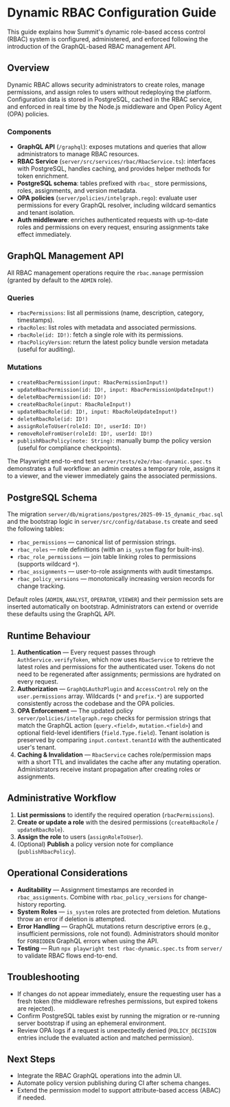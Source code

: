 # Dynamic RBAC Configuration Guide

This guide explains how Summit's dynamic role-based access control (RBAC) system is configured, administered, and enforced following the introduction of the GraphQL-based RBAC management API.

## Overview

Dynamic RBAC allows security administrators to create roles, manage permissions, and assign roles to users without redeploying the platform. Configuration data is stored in PostgreSQL, cached in the RBAC service, and enforced in real time by the Node.js middleware and Open Policy Agent (OPA) policies.

### Components

- **GraphQL API** (`/graphql`): exposes mutations and queries that allow administrators to manage RBAC resources.
- **RBAC Service** (`server/src/services/rbac/RbacService.ts`): interfaces with PostgreSQL, handles caching, and provides helper methods for token enrichment.
- **PostgreSQL schema**: tables prefixed with `rbac_` store permissions, roles, assignments, and version metadata.
- **OPA policies** (`server/policies/intelgraph.rego`): evaluate user permissions for every GraphQL resolver, including wildcard semantics and tenant isolation.
- **Auth middleware**: enriches authenticated requests with up-to-date roles and permissions on every request, ensuring assignments take effect immediately.

## GraphQL Management API

All RBAC management operations require the `rbac.manage` permission (granted by default to the `ADMIN` role).

### Queries

- `rbacPermissions`: list all permissions (name, description, category, timestamps).
- `rbacRoles`: list roles with metadata and associated permissions.
- `rbacRole(id: ID!)`: fetch a single role with its permissions.
- `rbacPolicyVersion`: return the latest policy bundle version metadata (useful for auditing).

### Mutations

- `createRbacPermission(input: RbacPermissionInput!)`
- `updateRbacPermission(id: ID!, input: RbacPermissionUpdateInput!)`
- `deleteRbacPermission(id: ID!)`
- `createRbacRole(input: RbacRoleInput!)`
- `updateRbacRole(id: ID!, input: RbacRoleUpdateInput!)`
- `deleteRbacRole(id: ID!)`
- `assignRoleToUser(roleId: ID!, userId: ID!)`
- `removeRoleFromUser(roleId: ID!, userId: ID!)`
- `publishRbacPolicy(note: String)`: manually bump the policy version (useful for compliance checkpoints).

The Playwright end-to-end test `server/tests/e2e/rbac-dynamic.spec.ts` demonstrates a full workflow: an admin creates a temporary role, assigns it to a viewer, and the viewer immediately gains the associated permissions.

## PostgreSQL Schema

The migration `server/db/migrations/postgres/2025-09-15_dynamic_rbac.sql` and the bootstrap logic in `server/src/config/database.ts` create and seed the following tables:

- `rbac_permissions` — canonical list of permission strings.
- `rbac_roles` — role definitions (with an `is_system` flag for built-ins).
- `rbac_role_permissions` — join table linking roles to permissions (supports wildcard `*`).
- `rbac_assignments` — user-to-role assignments with audit timestamps.
- `rbac_policy_versions` — monotonically increasing version records for change tracking.

Default roles (`ADMIN`, `ANALYST`, `OPERATOR`, `VIEWER`) and their permission sets are inserted automatically on bootstrap. Administrators can extend or override these defaults using the GraphQL API.

## Runtime Behaviour

1. **Authentication** — Every request passes through `AuthService.verifyToken`, which now uses `RbacService` to retrieve the latest roles and permissions for the authenticated user. Tokens do not need to be regenerated after assignments; permissions are hydrated on every request.
2. **Authorization** — `GraphQLAuthzPlugin` and `AccessControl` rely on the `user.permissions` array. Wildcards (`*` and `prefix.*`) are supported consistently across the codebase and the OPA policies.
3. **OPA Enforcement** — The updated policy `server/policies/intelgraph.rego` checks for permission strings that match the GraphQL action (`query.<field>`, `mutation.<field>`) and optional field-level identifiers (`field.Type.field`). Tenant isolation is preserved by comparing `input.context.tenantId` with the authenticated user's tenant.
4. **Caching & Invalidation** — `RbacService` caches role/permission maps with a short TTL and invalidates the cache after any mutating operation. Administrators receive instant propagation after creating roles or assignments.

## Administrative Workflow

1. **List permissions** to identify the required operation (`rbacPermissions`).
2. **Create or update a role** with the desired permissions (`createRbacRole` / `updateRbacRole`).
3. **Assign the role** to users (`assignRoleToUser`).
4. (Optional) **Publish** a policy version note for compliance (`publishRbacPolicy`).

## Operational Considerations

- **Auditability** — Assignment timestamps are recorded in `rbac_assignments`. Combine with `rbac_policy_versions` for change-history reporting.
- **System Roles** — `is_system` roles are protected from deletion. Mutations throw an error if deletion is attempted.
- **Error Handling** — GraphQL mutations return descriptive errors (e.g., insufficient permissions, role not found). Administrators should monitor for `FORBIDDEN` GraphQL errors when using the API.
- **Testing** — Run `npx playwright test rbac-dynamic.spec.ts` from `server/` to validate RBAC flows end-to-end.

## Troubleshooting

- If changes do not appear immediately, ensure the requesting user has a fresh token (the middleware refreshes permissions, but expired tokens are rejected).
- Confirm PostgreSQL tables exist by running the migration or re-running server bootstrap if using an ephemeral environment.
- Review OPA logs if a request is unexpectedly denied (`POLICY_DECISION` entries include the evaluated action and matched permission).

## Next Steps

- Integrate the RBAC GraphQL operations into the admin UI.
- Automate policy version publishing during CI after schema changes.
- Extend the permission model to support attribute-based access (ABAC) if needed.
